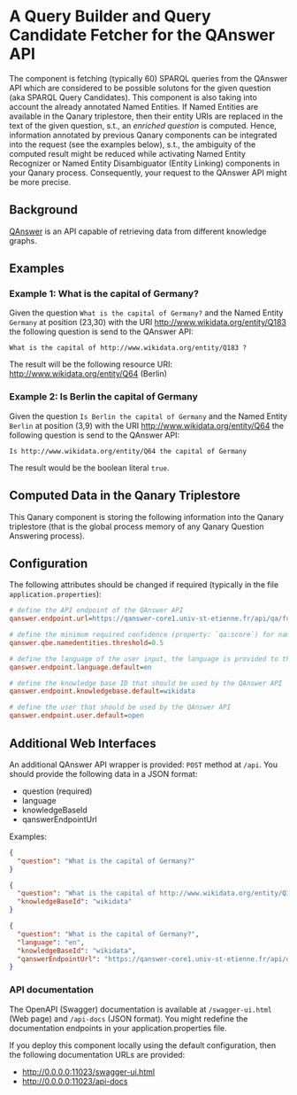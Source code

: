 # A Query Builder and Query Candidate Fetcher for the QAnswer API

The component is fetching (typically 60) SPARQL queries from the QAnswer API which are considered to be possible
solutons for the given question (aka SPARQL Query Candidates).
This component is also taking into account the already annotated Named Entities.
If Named Entities are available in the Qanary triplestore, then their entity URIs are replaced in the text of the given
question, s.t., an *enriched question* is computed.
Hence, information annotated by previous Qanary components can be integrated into the request (see the examples below),
s.t., the ambiguity of the computed result might be reduced while activating Named Entity Recognizer or Named Entity
Disambiguator (Entity Linking) components in your Qanary process.
Consequently, your request to the QAnswer API might be more precise.

## Background

[QAnswer](https://www.qanswer.eu/) is an API capable of retrieving data from different knowledge graphs.

## Examples

### Example 1: What is the capital of Germany?

Given the question `What is the capital of Germany?` and the Named Entity `Germany` at position (23,30) with the
URI http://www.wikidata.org/entity/Q183 the following question is send to the QAnswer API:

```What is the capital of http://www.wikidata.org/entity/Q183 ?```

The result will be the following resource URI: http://www.wikidata.org/entity/Q64 (Berlin)

### Example 2: Is Berlin the capital of Germany

Given the question `Is Berlin the capital of Germany` and the Named Entity `Berlin` at position (3,9) with the
URI http://www.wikidata.org/entity/Q64 the following question is send to the QAnswer API:

```Is http://www.wikidata.org/entity/Q64 the capital of Germany```

The result would be the boolean literal `true`.

## Computed Data in the Qanary Triplestore

This Qanary component is storing the following information into the Qanary triplestore (that is the global process
memory of any Qanary Question Answering process).

## Configuration

The following attributes should be changed if required (typically in the file `application.properties`):

```ini
# define the API endpoint of the QAnswer API
qanswer.endpoint.url=https://qanswer-core1.univ-st-etienne.fr/api/qa/full

# define the minimum required confidence (property: `qa:score`) for named entities (otherwise they are ignored)
qanswer.qbe.namedentities.threshold=0.5

# define the language of the user input, the language is provided to the QAnswer API
qanswer.endpoint.language.default=en

# define the knowledge base ID that should be used by the QAnswer API
qanswer.endpoint.knowledgebase.default=wikidata

# define the user that should be used by the QAnswer API
qanswer.endpoint.user.default=open
```

## Additional Web Interfaces

An additional QAnswer API wrapper is provided: `POST` method at `/api`.
You should provide the following data in a JSON format:

* question (required)
* language
* knowledgeBaseId
* qanswerEndpointUrl

Examples:

```json
{
  "question": "What is the capital of Germany?"
}
```

```json
{
  "question": "What is the capital of http://www.wikidata.org/entity/Q183 ?",
  "knowledgeBaseId": "wikidata"
}
```

```json
{
  "question": "What is the capital of Germany?",
  "language": "en",
  "knowledgeBaseId": "wikidata",
  "qanswerEndpointUrl": "https://qanswer-core1.univ-st-etienne.fr/api/qa/full"
}
```

### API documentation

The OpenAPI (Swagger) documentation is available at `/swagger-ui.html` (Web page) and `/api-docs` (JSON format).
You might redefine the documentation endpoints in your application.properties file.

If you deploy this component locally using the default configuration, then the following documentation URLs are
provided:

* http://0.0.0.0:11023/swagger-ui.html
* http://0.0.0.0:11023/api-docs
